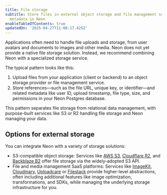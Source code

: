 ```yaml
---
title: File storage
subtitle: Store files in external object storage and file management services and track
  metadata in Neon
enableTableOfContents: true
updatedOn: '2025-04-27T11:08:17.425Z'
---
```


Applications often need to handle file uploads and storage, from user avatars and documents to images and other media. Neon does not yet provide a native file storage solution. Instead, we recommend combining Neon with a specialized storage service.

The typical pattern looks like this:

1. Upload files from your application (client or backend) to an object storage provider or file management service.
2. Store references—such as the file URL, unique key, or identifier—and related metadata like user ID, upload timestamp, file type, size, and permissions in your Neon Postgres database.

This pattern separates file storage from relational data management, with purpose-built services like S3 or R2 handling file storage and Neon managing your data.

## Options for external storage

You can integrate Neon with a variety of storage solutions:

- S3-compatible object storage: Services like [AWS S3](https://aws.amazon.com/pm/serv-s3/), [Cloudflare R2](https://www.cloudflare.com/en-in/developer-platform/products/r2/), and [Backblaze B2](https://www.backblaze.com/cloud-storage) offer file storage via the widely-adopted S3 API.
- File and media management SaaS platforms: Services like [ImageKit](https://imagekit.io/), [Cloudinary](https://cloudinary.com/), [Uploadcare](https://uploadcare.com/) or [Filestack](https://www.filestack.com/) provide higher-level abstractions, often including additional features like image optimization, transformations, and SDKs, while managing the underlying storage infrastructure for you.

<TechCards>

<a href="/docs/guides/aws-s3" title="AWS S3" description="Upload files to AWS S3 and store metadata in Neon" icon="aws-s3-bucket"></a>

<a href="/docs/guides/cloudflare-r2" title="Cloudflare R2" description="Upload files to Cloudflare R2 and store metadata in Neon" icon="cloudflare"></a>

<a href="/docs/guides/cloudinary" title="Cloudinary" description="Upload files to Cloudinary and store metadata in Neon" icon="cloudinary"></a>

<a href="/docs/guides/imagekit" title="ImageKit" description="Upload files to ImageKit and store metadata in Neon" icon="imagekit"></a>

<a href="/docs/guides/uploadcare" title="Uploadcare" description="Upload files to Uploadcare and store metadata in Neon" icon="uploadcare"></a>

</TechCards>

<NeedHelp/>
